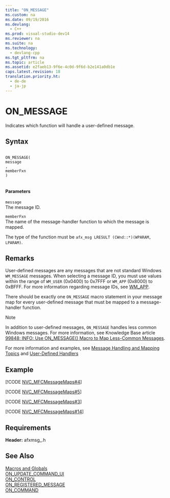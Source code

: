 ```yaml
---
title: "ON_MESSAGE"
ms.custom: na
ms.date: 09/19/2016
ms.devlang: 
  - C++
ms.prod: visual-studio-dev14
ms.reviewer: na
ms.suite: na
ms.technology: 
  - devlang-cpp
ms.tgt_pltfrm: na
ms.topic: article
ms.assetid: e2faeb13-9f6e-4c0d-9f6d-b2e141a0db1e
caps.latest.revision: 18
translation.priority.ht: 
  - de-de
  - ja-jp
---
```

# ON_MESSAGE
Indicates which function will handle a user-defined message.  
  
## Syntax  
  
```  
  
ON_MESSAGE(  
message  
,   
memberFxn  
)  
  
```  
  
#### Parameters  
 `message`  
 The message ID.  
  
 `memberFxn`  
 The name of the message-handler function to which the message is mapped.  
  
 The type of the function must be `afx_msg LRESULT (CWnd::*)(WPARAM, LPARAM)`.  
  
## Remarks  
 User-defined messages are any messages that are not standard Windows `WM_MESSAGE` messages. When selecting a message ID, you must use values within the range of `WM_USER` (0x0400) to 0x7FFF or `WM_APP` (0x8000) to 0xBFFF. For more information regarding message IDs, see [WM_APP](http://msdn.microsoft.com/library/windows/desktop/ms644930).  
  
 There should be exactly one `ON_MESSAGE` macro statement in your message map for every user-defined message that must be mapped to a message-handler function.  
  
> [!NOTE]
>  In addition to user-defined messages, `ON_MESSAGE` handles less common Windows messages. For more information, see Knowledge Base article [99848: INFO: Use ON_MESSAGE() Macro to Map Less-Common Messages](http://go.microsoft.com/fwlink/?linkId=192022).  
  
 For more information and examples, see [Message Handling and Mapping Topics](../vs140/Message-Handling-and-Mapping.md) and [User-Defined Handlers](../vs140/User-Defined-Handlers.md)  
  
## Example  
 [!CODE [NVC_MFCMessageMaps#4](../CodeSnippet/VS_Snippets_Cpp/NVC_MFCMessageMaps#4)]  
  
 [!CODE [NVC_MFCMessageMaps#5](../CodeSnippet/VS_Snippets_Cpp/NVC_MFCMessageMaps#5)]  
  
 [!CODE [NVC_MFCMessageMaps#3](../CodeSnippet/VS_Snippets_Cpp/NVC_MFCMessageMaps#3)]  
  
 [!CODE [NVC_MFCMessageMaps#14](../CodeSnippet/VS_Snippets_Cpp/NVC_MFCMessageMaps#14)]  
  
## Requirements  
 **Header:** afxmsg_.h  
  
## See Also  
 [Macros and Globals](../vs140/MFC-Macros-and-Globals.md)   
 [ON_UPDATE_COMMAND_UI](../vs140/ON_UPDATE_COMMAND_UI.md)   
 [ON_CONTROL](../vs140/ON_CONTROL.md)   
 [ON_REGISTERED_MESSAGE](../vs140/ON_REGISTERED_MESSAGE.md)   
 [ON_COMMAND](../vs140/ON_COMMAND.md)